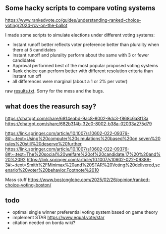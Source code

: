 

## Some hacky scripts to compare voting systems

https://www.rankedvote.co/guides/understanding-ranked-choice-voting/2024-rcv-on-the-ballot

I made some scripts to simulate elections under different voting systems:

* Instant runoff better reflects voter preference better than plurality when there at 5 candidates
* Instant runoff and plurality perform about the same with 3 or fewer candidates
* Approval performed best of the most popular proposed voting systems
* Rank choice can perform better with different resolution criteria than instant run off
* all differences were marginal (about a 1 or 2% per voter)

raw [results.txt](results.txt).  Sorry for the mess and the bugs.

## what does the reasurch say?


https://chatgpt.com/share/6814eabd-9ac8-8002-9dc3-f868c6a8f13a
https://chatgpt.com/share/682b314b-32e0-8002-b38a-02033a275d79



https://link.springer.com/article/10.1007/s10602-022-09376-8#:~:text=Using%20computer%20simulations%20based%20on,seven%20rules%20still%20deserve%20further
https://link.springer.com/article/10.1007/s10602-022-09376-8#:~:text=The%20social%20welfare%20of%20candidate,17%20%20and%20%2092
https://link.springer.com/article/10.1007/s10602-022-09389-3#:~:text=Smith%2FMinimax%20and%20STAR%20Voting%20delivered,scenario%20voter%20behavior.Footnote%2010


Mass stuff
https://www.bostonglobe.com/2025/02/26/opinion/ranked-choice-voting-boston/


## todo
* optimal single winner preferential voting system based on game theory
* implement STAR https://www.equal.vote/star
* citation needed on borda wiki?
* 